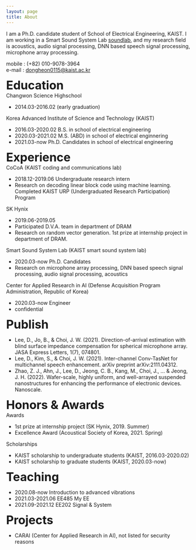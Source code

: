 ```yaml
---
layout: page
title: About
---
```


I am a Ph.D. candidate student of School of Electrical Engineering, KAIST. I am working in a Smart Sound System Lab [soundlab](http://www.sound.kaist.ac.kr), and my research field is acoustics, audio signal processing, DNN based speech signal processing, microphone array processing.

mobile : (+82) 010-9078-3964 <br>
e-mail : dongheon0115@kaist.ac.kr

<font size="6"><b>Education</font></b><br>
Changwon Science Highschool
 - 2014.03-2016.02 (early graduation)

Korea Advanced Institute of Science and Technology (KAIST)
 - 2016.03-2020.02 B.S. in school of electrical engineering
 - 2020.03-2021.02 M.S. (ABD) in school of electrical enginnering
 - 2021.03-now Ph.D. Candidates in school of electrical engineering

<font size="6"><b>Experience</font></b><br>
CoCoA (KAIST coding and communications lab)
 - 2018.12-2019.06 Undergraduate research intern
 - Research on decoding linear block code using machine learning. Completed KAIST URP (Undergraduated Research Participation) Program

SK Hynix
 - 2019.06-2019.05 
 - Participated D.V.A. team in department of DRAM
 - Research on random vector generation. 1st prize at internship project in department of DRAM.

Smart Sound System Lab (KAIST smart sound system lab)
 - 2020.03-now Ph.D. Candidates
 - Research on microphone array processing, DNN based speech signal processing, audio signal processing, acoustics

Center for Applied Research in AI (Defense Acquisition Program Administration, Republic of Korea)
 - 2020.03-now Engineer
 - confidential

<font size="6"><b>Publish</font></b><br>
 - Lee, D., Jo, B., & Choi, J. W. (2021). Direction-of-arrival estimation with blind surface impedance compensation for spherical microphone array. JASA Express Letters, 1(7), 074801.
 - Lee, D., Kim, S., & Choi, J. W. (2021). Inter-channel Conv-TasNet for multichannel speech enhancement. arXiv preprint arXiv:2111.04312.
 - Zhao, Z. J., Ahn, J., Lee, D., Jeong, C. B., Kang, M., Choi, J., ... & Jeong, J. H. (2022). Wafer-scale, highly uniform, and well-arrayed suspended nanostructures for enhancing the performance of electronic devices. Nanoscale.

<font size="6"><b>Honors & Awards</font></b><br>
Awards
 - 1st prize at internship project (SK Hynix, 2019. Summer)
 - Excellence Award (Acoustical Society of Korea, 2021. Spring)

Scholarships
 - KAIST scholarship to undergraduate students (KAIST, 2016.03-2020.02)
 - KAIST scholarship to graduate students (KAIST, 2020.03-now)

<font size="6"><b>Teaching</font></b><br>
 - 2020.08-now Introduction to advanced vibrations
 - 2021.03-2021.06 EE485 My EE
 - 2021.09-2021.12 EE202 Signal & System

<font size="6"><b>Projects</font></b><br>
 - CARAI (Center for Applied Research in AI), not listed for security reasons
